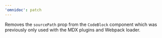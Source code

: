 ```yaml
---
'omnidoc': patch
---
```


Removes the `sourcePath` prop from the `CodeBlock` component which was previously only used with the MDX plugins and Webpack loader.
